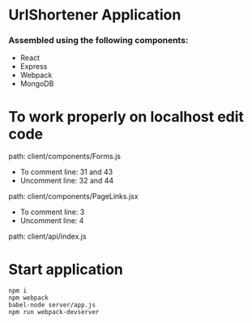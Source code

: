 # UrlShortener Application

### Assembled using the following components:

- React
- Express
- Webpack
- MongoDB

# To work properly on localhost edit code
path: client/components/Forms.js

- To comment line: 31 and 43
- Uncomment line: 32 and 44

path: client/components/PageLinks.jsx

- To comment line: 3
- Uncomment line: 4

path: client/api/index.js

# Start application
```
npm i
npm webpack
babel-node server/app.js
npm run webpack-devserver
```
